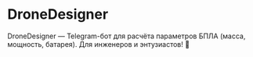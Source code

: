 # DroneDesigner
DroneDesigner — Telegram-бот для расчёта параметров БПЛА (масса, мощность, батарея). Для инженеров и энтузиастов! 🚀
